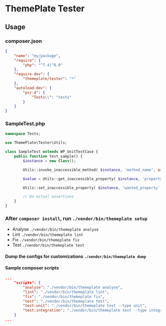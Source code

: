 # ThemePlate Tester

## Usage

### composer.json
```json
{
	"name": "my/package",
	"require": {
		"php": "^7.4|^8.0"
	},
	"require-dev": {
		"themeplate/tester": "*"
	},
	"autoload-dev": {
		"psr-4": {
			"Tests\\": "tests"
		}
	}
}
```

### SampleTest.php
```php
namespace Tests;

use ThemePlate\Tester\Utils;

class SampleTest extends WP_UnitTestCase {
	public function test_sample() {
		$instance = new Class();

		Utils::invoke_inaccessible_method( $instance, 'method_name', array( 'arg1', 'arg2' ) );

		$value = Utils::get_inaccessible_property( $instance, 'property_name' );

		Utils::set_inaccessible_property( $instance, 'wanted_property', $value );

		// Do actual assertions
	}
}
```

### After `composer install`, run `./vendor/bin/themeplate setup`
- Analyse `./vendor/bin/themeplate analyse`
- Lint `./vendor/bin/themeplate lint`
- Fix `./vendor/bin/themeplate fix`
- Test `./vendor/bin/themeplate test`

#### Dump the configs for customizations `./vendor/bin/themeplate dump`

#### Sample composer scripts
```json
...
    "scripts": {
        "analyse": "./vendor/bin/themeplate analyse",
        "lint": "./vendor/bin/themeplate lint",
        "fix": "./vendor/bin/themeplate fix",
        "test": "./vendor/bin/themeplate test",
        "test:unit": "./vendor/bin/themeplate test --type unit",
        "test:integration": "./vendor/bin/themeplate test --type integration"
    }
...
```
